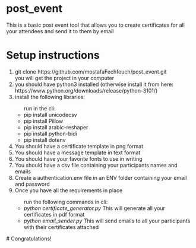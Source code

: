 # post_event
This is a basic post event tool that allows you to create certificates for all your attendees and send it to them by email

# Setup instructions
<ol>
  <li>git clone https://github.com/mostafaFechfouch/post_event.git</li>
        you will get the project in your computer
  <li>you should have python3 installed (otherwise install it from here: https://www.python.org/downloads/release/python-3101/)</li>
  <li>install the following libraries:</li>
  <ul>run in the cli:
          <li>pip install unicodecsv</li>
          <li>pip install Pillow</li>
          <li>pip install arabic-reshaper</li>
          <li>pip install python-bidi</li>
          <li>pip install dotenv</li>
  </ul>
  <li>You should have a certificate template in png format</li>
  <li>You should have a message template in text format</li>
  <li>You should have your favorite fonts to use in writing</li>
  <li>You should have a csv file containing your participants names and emails</li>
  <li>Create a authentication.env file in an ENV folder containing your email and password</li>
  <li>Once you have all the requirements in place</li>
  <ul>run the following commands in cli:
    <li> <i> python certificate_generator.py </i> This will generate all your certificates in pdf format</li>
    <li> <i> python email_sender.py </i> This will send emails to all your participants with their certificates attached</li>
  </ul>
</ol>
# Congratulations!
